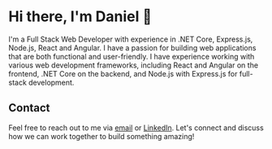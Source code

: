 Hi there, I'm Daniel 👋
=================================

I'm a Full Stack Web Developer with experience in .NET Core, Express.js, Node.js, React and Angular. I have a passion for building web applications that are both functional and user-friendly. I have experience working with various web development frameworks, including React and Angular on the frontend, .NET Core on the backend, and Node.js with Express.js for full-stack development.


Contact
-------

Feel free to reach out to me via [email](mailto:danielmad87@gmail.com) or [LinkedIn](https://www.linkedin.com/in/daniel-madhala/). Let's connect and discuss how we can work together to build something amazing!
